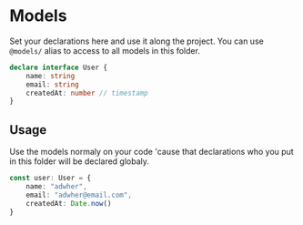 # Models

Set your declarations here and use it along the project. You can use `@models/` alias to access to all models in this folder.

```typescript
declare interface User {
    name: string
    email: string
    createdAt: number // timestamp
}
```

## Usage

Use the models normaly on your code 'cause that declarations who you put in this folder will be declared globaly.

```typescript
const user: User = {
    name: "adwher",
    email: "adwher@email.com",
    createdAt: Date.now()
}
```